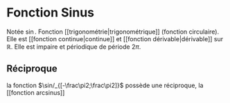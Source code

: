 # Fonction Sinus

Notée $\sin$. Fonction [[trigonométrie|trigonométrique]] (fonction circulaire).
Elle est [[fonction continue|continue]] et [[fonction dérivable|dérivable]] sur $\mathbb{R}$.
Elle est impaire et périodique de période $2\pi$.

## Réciproque
la fonction $\sin/_{[-\frac\pi2;\frac\pi2]}$ possède une réciproque, la [[fonction arcsinus]]


